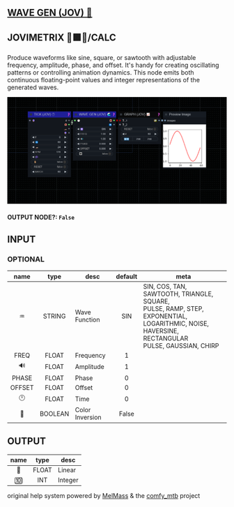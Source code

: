 ## [WAVE GEN (JOV) 🌊](https://github.com/Amorano/Jovimetrix-examples/blob/master/node/WAVE%20GEN/WAVE%20GEN.md)

## JOVIMETRIX 🔺🟩🔵/CALC

Produce waveforms like sine, square, or sawtooth with adjustable frequency, amplitude, phase, and offset. It's handy for creating oscillating patterns or controlling animation dynamics. This node emits both continuous floating-point values and integer representations of the generated waves.

![WAVE GEN](https://raw.githubusercontent.com/Amorano/Jovimetrix-examples/master/node/WAVE%20GEN/WAVE%20GEN.png)

#### OUTPUT NODE?: `False`

## INPUT

### OPTIONAL

name | type | desc | default | meta
:---:|:---:|---|:---:|---
♒  |  STRING  | Wave Function | SIN | SIN, COS, TAN, SAWTOOTH, TRIANGLE, SQUARE,<br>PULSE, RAMP, STEP, EXPONENTIAL,<br>LOGARITHMIC, NOISE, HAVERSINE, RECTANGULAR<br>PULSE, GAUSSIAN, CHIRP
FREQ  |  FLOAT  | Frequency | 1 | 
🔊  |  FLOAT  | Amplitude | 1 | 
PHASE  |  FLOAT  | Phase | 0 | 
OFFSET  |  FLOAT  | Offset | 0 | 
🕛  |  FLOAT  | Time | 0 | 
🔳  |  BOOLEAN  | Color Inversion | False | 

## OUTPUT

name | type | desc
:---:|:---:|---
🛟  |  FLOAT  | Linear 
🔟  |  INT  | Integer 

original help system powered by [MelMass](https://github.com/melMass) & the [comfy_mtb](https://github.com/melMass/comfy_mtb) project